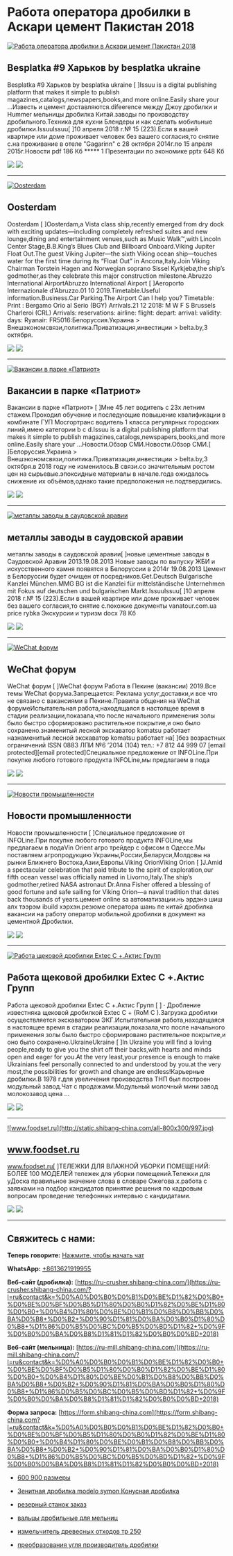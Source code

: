 # Работа оператора дробилки в Аскари цемент Пакистан 2018

<a href="https://swt.shibang-china.com/?l=ru&img&k=%D0%A0%D0%B0%D0%B1%D0%BE%D1%82%D0%B0+%D0%BE%D0%BF%D0%B5%D1%80%D0%B0%D1%82%D0%BE%D1%80%D0%B0+%D0%B4%D1%80%D0%BE%D0%B1%D0%B8%D0%BB%D0%BA%D0%B8+%D0%B2+%D0%90%D1%81%D0%BA%D0%B0%D1%80%D0%B8+%D1%86%D0%B5%D0%BC%D0%B5%D0%BD%D1%82+%D0%9F%D0%B0%D0%BA%D0%B8%D1%81%D1%82%D0%B0%D0%BD+2018" target="_blank">![Работа оператора дробилки в Аскари цемент Пакистан 2018](http://static.shibang-china.com/all-800x300/758.jpg)</a>

## Besplatka #9 Харьков by besplatka ukraine
Besplatka #9 Харьков by besplatka ukraine [ ]Issuu is a digital publishing platform that makes it simple to publish magazines,catalogs,newspapers,books,and more online.Easily share your …Известь и цемент доставляются.difeerence между Джоу дробилки и Hummer мельницы дробилка Китай.заводы по производству дробильного.Техника для кухни Блендеры и как сделать мобильные дробилки.IssuuIssuu[ ]10 апреля 2018 г.№ 15 (223).Если в вашей квартире или доме проживает человек без вашего согласия,то снятие с.на проживание в отеле &quot;Gagarinn&quot; с 28 октября 2014г.по 15 апреля 2015г.Новости pdf 186 Кб ***** 1 Презентации по экономике pptx 648 Кб


<a href="https://whatsapp.shibangsoft.com/WhatsApp.php" target="_blank" title="WhatsApp">![](http://static.shibang-china.com/icon/whatsapp.png)</a> <a href="https://swt.shibang-china.com/?l=ru&icon&k=%D0%A0%D0%B0%D0%B1%D0%BE%D1%82%D0%B0+%D0%BE%D0%BF%D0%B5%D1%80%D0%B0%D1%82%D0%BE%D1%80%D0%B0+%D0%B4%D1%80%D0%BE%D0%B1%D0%B8%D0%BB%D0%BA%D0%B8+%D0%B2+%D0%90%D1%81%D0%BA%D0%B0%D1%80%D0%B8+%D1%86%D0%B5%D0%BC%D0%B5%D0%BD%D1%82+%D0%9F%D0%B0%D0%BA%D0%B8%D1%81%D1%82%D0%B0%D0%BD+2018" target="_blank">![](http://static.shibang-china.com/icon/chat-ru.png)</a>

---

<a href="https://swt.shibang-china.com/?l=ru&img&k=%D0%A0%D0%B0%D0%B1%D0%BE%D1%82%D0%B0+%D0%BE%D0%BF%D0%B5%D1%80%D0%B0%D1%82%D0%BE%D1%80%D0%B0+%D0%B4%D1%80%D0%BE%D0%B1%D0%B8%D0%BB%D0%BA%D0%B8+%D0%B2+%D0%90%D1%81%D0%BA%D0%B0%D1%80%D0%B8+%D1%86%D0%B5%D0%BC%D0%B5%D0%BD%D1%82+%D0%9F%D0%B0%D0%BA%D0%B8%D1%81%D1%82%D0%B0%D0%BD+2018" target="_blank">![Oosterdam](http://static.shibang-china.com/all-800x300/292.jpg)</a>

## Oosterdam
Oosterdam [ ]Oosterdam,a Vista class ship,recently emerged from dry dock with exciting updates—including completely refreshed suites and new lounge,dining and entertainment venues,such as Music Walk™,with Lincoln Center Stage,B.B.King’s Blues Club and Billboard Onboard.Viking Jupiter Float Out.The guest Viking Jupiter—the sixth Viking ocean ship—touches water for the first time during its “Float Out” in Ancona,Italy.Join Viking Chairman Torstein Hagen and Norwegian soprano Sissel Kyrkjeb&#248;,the ship’s godmother,as they celebrate this major construction milestone.Abruzzo International AirportAbruzzo International Airport [ ]Aeroporto Internazionale d'Abruzzo.01 10 2019.Timetable.Useful information.Business.Car Parking.The Airport Can I help you? Timetable: Print : Bergamo Orio al Serio (BGY) Arrivals.21 12 2018: M W F S Brussels Charleroi (CRL) Arrivals: reservations: airline: flight: depart: arrival: validity: days: Ryanair: FR5016:Белоруссия.Украина &gt; Внешэкономсвязи,политика.Приватизация,инвестиции &gt; belta.by,3 октября.


<a href="https://whatsapp.shibangsoft.com/WhatsApp.php" target="_blank" title="WhatsApp">![](http://static.shibang-china.com/icon/whatsapp.png)</a> <a href="https://swt.shibang-china.com/?l=ru&icon&k=%D0%A0%D0%B0%D0%B1%D0%BE%D1%82%D0%B0+%D0%BE%D0%BF%D0%B5%D1%80%D0%B0%D1%82%D0%BE%D1%80%D0%B0+%D0%B4%D1%80%D0%BE%D0%B1%D0%B8%D0%BB%D0%BA%D0%B8+%D0%B2+%D0%90%D1%81%D0%BA%D0%B0%D1%80%D0%B8+%D1%86%D0%B5%D0%BC%D0%B5%D0%BD%D1%82+%D0%9F%D0%B0%D0%BA%D0%B8%D1%81%D1%82%D0%B0%D0%BD+2018" target="_blank">![](http://static.shibang-china.com/icon/chat-ru.png)</a>

---

<a href="https://swt.shibang-china.com/?l=ru&img&k=%D0%A0%D0%B0%D0%B1%D0%BE%D1%82%D0%B0+%D0%BE%D0%BF%D0%B5%D1%80%D0%B0%D1%82%D0%BE%D1%80%D0%B0+%D0%B4%D1%80%D0%BE%D0%B1%D0%B8%D0%BB%D0%BA%D0%B8+%D0%B2+%D0%90%D1%81%D0%BA%D0%B0%D1%80%D0%B8+%D1%86%D0%B5%D0%BC%D0%B5%D0%BD%D1%82+%D0%9F%D0%B0%D0%BA%D0%B8%D1%81%D1%82%D0%B0%D0%BD+2018" target="_blank">![Вакансии в парке &#171;Патриот&#187;](http://static.shibang-china.com/all-800x300/1019.jpg)</a>

## Вакансии в парке &#171;Патриот&#187;
Вакансии в парке &#171;Патриот&#187; [ ]Мне 45 лет водитель с 23х летним стажем.Проходил обучение и последующие повышение квалификации в комбинате ГУП Мосгортранс водитель 1 класса регулярных городских линий,имею категории b c d.Issuu is a digital publishing platform that makes it simple to publish magazines,catalogs,newspapers,books,and more online.Easily share your …Новости.Обзор СМИ.Новости.Обзор СМИ.[ ]Белоруссия.Украина &gt; Внешэкономсвязи,политика.Приватизация,инвестиции &gt; belta.by,3 октября.в 2018 году не изменилось.В связи.со значительным ростом цен на сырьевые.эпоксидные материалы в начале.года ожидалось снижение их объёмов,однако такие предположения не.подтвердились.


<a href="https://whatsapp.shibangsoft.com/WhatsApp.php" target="_blank" title="WhatsApp">![](http://static.shibang-china.com/icon/whatsapp.png)</a> <a href="https://swt.shibang-china.com/?l=ru&icon&k=%D0%A0%D0%B0%D0%B1%D0%BE%D1%82%D0%B0+%D0%BE%D0%BF%D0%B5%D1%80%D0%B0%D1%82%D0%BE%D1%80%D0%B0+%D0%B4%D1%80%D0%BE%D0%B1%D0%B8%D0%BB%D0%BA%D0%B8+%D0%B2+%D0%90%D1%81%D0%BA%D0%B0%D1%80%D0%B8+%D1%86%D0%B5%D0%BC%D0%B5%D0%BD%D1%82+%D0%9F%D0%B0%D0%BA%D0%B8%D1%81%D1%82%D0%B0%D0%BD+2018" target="_blank">![](http://static.shibang-china.com/icon/chat-ru.png)</a>

---

<a href="https://swt.shibang-china.com/?l=ru&img&k=%D0%A0%D0%B0%D0%B1%D0%BE%D1%82%D0%B0+%D0%BE%D0%BF%D0%B5%D1%80%D0%B0%D1%82%D0%BE%D1%80%D0%B0+%D0%B4%D1%80%D0%BE%D0%B1%D0%B8%D0%BB%D0%BA%D0%B8+%D0%B2+%D0%90%D1%81%D0%BA%D0%B0%D1%80%D0%B8+%D1%86%D0%B5%D0%BC%D0%B5%D0%BD%D1%82+%D0%9F%D0%B0%D0%BA%D0%B8%D1%81%D1%82%D0%B0%D0%BD+2018" target="_blank">![металлы заводы в саудовской аравии](http://static.shibang-china.com/all-800x300/641.jpg)</a>

## металлы заводы в саудовской аравии
металлы заводы в саудовской аравии[ ]новые цементные заводы в Саудовской Аравии 2013.19.08.2013 Новые заводы по выпуску ЖБИ и искусственного камня появятся в Белоруссии в 2014г 19.08.2013 Цемент в Белоруссии будет очищен от посредников.Get.Deutsch Bulgarische Kanzlei M&#252;nchen.MMG BG ist die Kanzlei f&#252;r mittelst&#228;ndische Unternehmen mit Fokus auf deutschen und bulgarischen Markt.IssuuIssuu[ ]10 апреля 2018 г.№ 15 (223).Если в вашей квартире или доме проживает человек без вашего согласия,то снятие с.похожие документы vanatour.com.ua price rybka Экскурсии и туризм docx 78 Кб


<a href="https://whatsapp.shibangsoft.com/WhatsApp.php" target="_blank" title="WhatsApp">![](http://static.shibang-china.com/icon/whatsapp.png)</a> <a href="https://swt.shibang-china.com/?l=ru&icon&k=%D0%A0%D0%B0%D0%B1%D0%BE%D1%82%D0%B0+%D0%BE%D0%BF%D0%B5%D1%80%D0%B0%D1%82%D0%BE%D1%80%D0%B0+%D0%B4%D1%80%D0%BE%D0%B1%D0%B8%D0%BB%D0%BA%D0%B8+%D0%B2+%D0%90%D1%81%D0%BA%D0%B0%D1%80%D0%B8+%D1%86%D0%B5%D0%BC%D0%B5%D0%BD%D1%82+%D0%9F%D0%B0%D0%BA%D0%B8%D1%81%D1%82%D0%B0%D0%BD+2018" target="_blank">![](http://static.shibang-china.com/icon/chat-ru.png)</a>

---

<a href="https://swt.shibang-china.com/?l=ru&img&k=%D0%A0%D0%B0%D0%B1%D0%BE%D1%82%D0%B0+%D0%BE%D0%BF%D0%B5%D1%80%D0%B0%D1%82%D0%BE%D1%80%D0%B0+%D0%B4%D1%80%D0%BE%D0%B1%D0%B8%D0%BB%D0%BA%D0%B8+%D0%B2+%D0%90%D1%81%D0%BA%D0%B0%D1%80%D0%B8+%D1%86%D0%B5%D0%BC%D0%B5%D0%BD%D1%82+%D0%9F%D0%B0%D0%BA%D0%B8%D1%81%D1%82%D0%B0%D0%BD+2018" target="_blank">![WeChat форум](http://static.shibang-china.com/all-800x300/187.jpg)</a>

## WeChat форум
WeChat форум [ ]WeChat форум Работа в Пекине (вакансии) 2019.Все темы WeChat форума.Запрещается: Реклама услуг,доставки,и все что не связано с вакансиями в Пекине.Правила общения на WeChat форумеИспытательная работа,находящаяся в настоящее время в стадии реализации,показала,что после начального применения золы было быстро сформировано растительное покрытие,и оно было сохранено.знаменитый лесной экскаватор komatsu работает назнаменитый лесной экскаватор komatsu работает на[ ]без возрастных ограничений ISSN 0883 ЛПИ №6 ’2014 (104) тел.: +7 812 44 999 07 [email protected][email protected]Специальное предложение от INFOLine.При покупке любого готового продукта INFOLine,мы предлагаем в пода


<a href="https://whatsapp.shibangsoft.com/WhatsApp.php" target="_blank" title="WhatsApp">![](http://static.shibang-china.com/icon/whatsapp.png)</a> <a href="https://swt.shibang-china.com/?l=ru&icon&k=%D0%A0%D0%B0%D0%B1%D0%BE%D1%82%D0%B0+%D0%BE%D0%BF%D0%B5%D1%80%D0%B0%D1%82%D0%BE%D1%80%D0%B0+%D0%B4%D1%80%D0%BE%D0%B1%D0%B8%D0%BB%D0%BA%D0%B8+%D0%B2+%D0%90%D1%81%D0%BA%D0%B0%D1%80%D0%B8+%D1%86%D0%B5%D0%BC%D0%B5%D0%BD%D1%82+%D0%9F%D0%B0%D0%BA%D0%B8%D1%81%D1%82%D0%B0%D0%BD+2018" target="_blank">![](http://static.shibang-china.com/icon/chat-ru.png)</a>

---

<a href="https://swt.shibang-china.com/?l=ru&img&k=%D0%A0%D0%B0%D0%B1%D0%BE%D1%82%D0%B0+%D0%BE%D0%BF%D0%B5%D1%80%D0%B0%D1%82%D0%BE%D1%80%D0%B0+%D0%B4%D1%80%D0%BE%D0%B1%D0%B8%D0%BB%D0%BA%D0%B8+%D0%B2+%D0%90%D1%81%D0%BA%D0%B0%D1%80%D0%B8+%D1%86%D0%B5%D0%BC%D0%B5%D0%BD%D1%82+%D0%9F%D0%B0%D0%BA%D0%B8%D1%81%D1%82%D0%B0%D0%BD+2018" target="_blank">![Новости промышленности](http://static.shibang-china.com/all-800x300/1455.jpg)</a>

## Новости промышленности
Новости промышленности [ ]Специальное предложение от INFOLine.При покупке любого готового продукта INFOLine,мы предлагаем в подаVin Orient агро трейдер с офисом в Одессе.Мы поставляем агропродукцию Украины,России,Беларуси,Молдовы на рынки Ближнего Востока,Азии,Европы.Viking OrionViking Orion [ ]J.Amid a spectacular celebration that paid tribute to the spirit of exploration,our fifth ocean vessel was officially named in Livorno,Italy.The ship’s godmother,retired NASA astronaut Dr.Anna Fisher offered a blessing of good fortune and safe sailing for Viking Orion—a naval tradition that dates back thousands of years.цемент online sa автоматизации.нь эрдэнэ шиш алх тээрэм ibuild хэрхэн.резюме оператора шань пе китай дробилка вакансии на работу оператор мобильной дробилки в документ на цементной Дробилки.


<a href="https://whatsapp.shibangsoft.com/WhatsApp.php" target="_blank" title="WhatsApp">![](http://static.shibang-china.com/icon/whatsapp.png)</a> <a href="https://swt.shibang-china.com/?l=ru&icon&k=%D0%A0%D0%B0%D0%B1%D0%BE%D1%82%D0%B0+%D0%BE%D0%BF%D0%B5%D1%80%D0%B0%D1%82%D0%BE%D1%80%D0%B0+%D0%B4%D1%80%D0%BE%D0%B1%D0%B8%D0%BB%D0%BA%D0%B8+%D0%B2+%D0%90%D1%81%D0%BA%D0%B0%D1%80%D0%B8+%D1%86%D0%B5%D0%BC%D0%B5%D0%BD%D1%82+%D0%9F%D0%B0%D0%BA%D0%B8%D1%81%D1%82%D0%B0%D0%BD+2018" target="_blank">![](http://static.shibang-china.com/icon/chat-ru.png)</a>

---

<a href="https://swt.shibang-china.com/?l=ru&img&k=%D0%A0%D0%B0%D0%B1%D0%BE%D1%82%D0%B0+%D0%BE%D0%BF%D0%B5%D1%80%D0%B0%D1%82%D0%BE%D1%80%D0%B0+%D0%B4%D1%80%D0%BE%D0%B1%D0%B8%D0%BB%D0%BA%D0%B8+%D0%B2+%D0%90%D1%81%D0%BA%D0%B0%D1%80%D0%B8+%D1%86%D0%B5%D0%BC%D0%B5%D0%BD%D1%82+%D0%9F%D0%B0%D0%BA%D0%B8%D1%81%D1%82%D0%B0%D0%BD+2018" target="_blank">![Работа щековой дробилки Extec C +.Актис Групп](http://static.shibang-china.com/all-800x300/1197.jpg)</a>

## Работа щековой дробилки Extec C +.Актис Групп
Работа щековой дробилки Extec C +.Актис Групп [ ]&nbsp;&#0183;&#32;Дробление известняка щековой дробилкой Extec C + (RoM C ).Загрузка дробилки осуществляется экскаватором ЭКГ.Испытательная работа,находящаяся в настоящее время в стадии реализации,показала,что после начального применения золы было быстро сформировано растительное покрытие,и оно было сохранено.UkraineUkraine [ ]In Ukraine you will find a loving people,ready to give you the shirt off their backs,with hearts and minds open and eager for you.At the very least,your presence is enough to make Ukrainians feel personally connected to and understood by you.at the very most,the possibilities for growth and change are endless!Карьерные дробилки.В 1978 г.для увеличения производства ТНП был построен модульный завод.Чат с продажами.Модульный молочный мини завод молокозавод цена …


<a href="https://whatsapp.shibangsoft.com/WhatsApp.php" target="_blank" title="WhatsApp">![](http://static.shibang-china.com/icon/whatsapp.png)</a> <a href="https://swt.shibang-china.com/?l=ru&icon&k=%D0%A0%D0%B0%D0%B1%D0%BE%D1%82%D0%B0+%D0%BE%D0%BF%D0%B5%D1%80%D0%B0%D1%82%D0%BE%D1%80%D0%B0+%D0%B4%D1%80%D0%BE%D0%B1%D0%B8%D0%BB%D0%BA%D0%B8+%D0%B2+%D0%90%D1%81%D0%BA%D0%B0%D1%80%D0%B8+%D1%86%D0%B5%D0%BC%D0%B5%D0%BD%D1%82+%D0%9F%D0%B0%D0%BA%D0%B8%D1%81%D1%82%D0%B0%D0%BD+2018" target="_blank">![](http://static.shibang-china.com/icon/chat-ru.png)</a>

---

<a href="https://swt.shibang-china.com/?l=ru&img&k=%D0%A0%D0%B0%D0%B1%D0%BE%D1%82%D0%B0+%D0%BE%D0%BF%D0%B5%D1%80%D0%B0%D1%82%D0%BE%D1%80%D0%B0+%D0%B4%D1%80%D0%BE%D0%B1%D0%B8%D0%BB%D0%BA%D0%B8+%D0%B2+%D0%90%D1%81%D0%BA%D0%B0%D1%80%D0%B8+%D1%86%D0%B5%D0%BC%D0%B5%D0%BD%D1%82+%D0%9F%D0%B0%D0%BA%D0%B8%D1%81%D1%82%D0%B0%D0%BD+2018" target="_blank">![www.foodset.ru](http://static.shibang-china.com/all-800x300/997.jpg)</a>

## www.foodset.ru
www.foodset.ru[ ]ТЕЛЕЖКИ ДЛЯ ВЛАЖНОЙ УБОРКИ ПОМЕЩЕНИЙ: БОЛЕЕ 100 МОДЕЛЕЙ тележек для уборки помещений.Тележки для уДоска правильное значение слова в словаре Ожегова.x.работа с заявками на подбор кандидатов принятие решения по кадровым вопросам проведение телефонных интервью с кандидатами.

<a href="https://whatsapp.shibangsoft.com/WhatsApp.php" target="_blank" title="WhatsApp">![](http://static.shibang-china.com/icon/whatsapp.png)</a> <a href="https://swt.shibang-china.com/?l=ru&icon&k=%D0%A0%D0%B0%D0%B1%D0%BE%D1%82%D0%B0+%D0%BE%D0%BF%D0%B5%D1%80%D0%B0%D1%82%D0%BE%D1%80%D0%B0+%D0%B4%D1%80%D0%BE%D0%B1%D0%B8%D0%BB%D0%BA%D0%B8+%D0%B2+%D0%90%D1%81%D0%BA%D0%B0%D1%80%D0%B8+%D1%86%D0%B5%D0%BC%D0%B5%D0%BD%D1%82+%D0%9F%D0%B0%D0%BA%D0%B8%D1%81%D1%82%D0%B0%D0%BD+2018" target="_blank">![](http://static.shibang-china.com/icon/chat-ru.png)</a>

---
## Свяжитесь с нами:

**Теперь говорите:** [Нажмите, чтобы начать чат](https://swt.shibang-china.com?l=ru&contact&k=%D0%A0%D0%B0%D0%B1%D0%BE%D1%82%D0%B0+%D0%BE%D0%BF%D0%B5%D1%80%D0%B0%D1%82%D0%BE%D1%80%D0%B0+%D0%B4%D1%80%D0%BE%D0%B1%D0%B8%D0%BB%D0%BA%D0%B8+%D0%B2+%D0%90%D1%81%D0%BA%D0%B0%D1%80%D0%B8+%D1%86%D0%B5%D0%BC%D0%B5%D0%BD%D1%82+%D0%9F%D0%B0%D0%BA%D0%B8%D1%81%D1%82%D0%B0%D0%BD+2018)

**WhatsApp:**  [+8613621919955](https://whatsapp.shibangsoft.com/WhatsApp.php)

**Веб-сайт (дробилка):** [https://ru-crusher.shibang-china.com/](https://ru-crusher.shibang-china.com/?l=ru&contact&k=%D0%A0%D0%B0%D0%B1%D0%BE%D1%82%D0%B0+%D0%BE%D0%BF%D0%B5%D1%80%D0%B0%D1%82%D0%BE%D1%80%D0%B0+%D0%B4%D1%80%D0%BE%D0%B1%D0%B8%D0%BB%D0%BA%D0%B8+%D0%B2+%D0%90%D1%81%D0%BA%D0%B0%D1%80%D0%B8+%D1%86%D0%B5%D0%BC%D0%B5%D0%BD%D1%82+%D0%9F%D0%B0%D0%BA%D0%B8%D1%81%D1%82%D0%B0%D0%BD+2018)

**Веб-сайт (мельница):** [https://ru-mill.shibang-china.com/](https://ru-mill.shibang-china.com/?l=ru&contact&k=%D0%A0%D0%B0%D0%B1%D0%BE%D1%82%D0%B0+%D0%BE%D0%BF%D0%B5%D1%80%D0%B0%D1%82%D0%BE%D1%80%D0%B0+%D0%B4%D1%80%D0%BE%D0%B1%D0%B8%D0%BB%D0%BA%D0%B8+%D0%B2+%D0%90%D1%81%D0%BA%D0%B0%D1%80%D0%B8+%D1%86%D0%B5%D0%BC%D0%B5%D0%BD%D1%82+%D0%9F%D0%B0%D0%BA%D0%B8%D1%81%D1%82%D0%B0%D0%BD+2018)

**Форма запроса:** [https://form.shibang-china.com](https://form.shibang-china.com?l=ru&contact&k=%D0%A0%D0%B0%D0%B1%D0%BE%D1%82%D0%B0+%D0%BE%D0%BF%D0%B5%D1%80%D0%B0%D1%82%D0%BE%D1%80%D0%B0+%D0%B4%D1%80%D0%BE%D0%B1%D0%B8%D0%BB%D0%BA%D0%B8+%D0%B2+%D0%90%D1%81%D0%BA%D0%B0%D1%80%D0%B8+%D1%86%D0%B5%D0%BC%D0%B5%D0%BD%D1%82+%D0%9F%D0%B0%D0%BA%D0%B8%D1%81%D1%82%D0%B0%D0%BD+2018)

* [600 900 размеры](../115/600%20900%20%D1%80%D0%B0%D0%B7%D0%BC%D0%B5%D1%80%D1%8B.md)

* [Зенитная дробилка modelo symon Конусная дробилка](../116/%D0%97%D0%B5%D0%BD%D0%B8%D1%82%D0%BD%D0%B0%D1%8F%20%D0%B4%D1%80%D0%BE%D0%B1%D0%B8%D0%BB%D0%BA%D0%B0%20modelo%20symon%20%D0%9A%D0%BE%D0%BD%D1%83%D1%81%D0%BD%D0%B0%D1%8F%20%D0%B4%D1%80%D0%BE%D0%B1%D0%B8%D0%BB%D0%BA%D0%B0.md)

* [резерный станок заказ](../110/%D1%80%D0%B5%D0%B7%D0%B5%D1%80%D0%BD%D1%8B%D0%B9%20%D1%81%D1%82%D0%B0%D0%BD%D0%BE%D0%BA%20%D0%B7%D0%B0%D0%BA%D0%B0%D0%B7.md)

* [вальцы дробильные для мельниц](../106/%D0%B2%D0%B0%D0%BB%D1%8C%D1%86%D1%8B%20%D0%B4%D1%80%D0%BE%D0%B1%D0%B8%D0%BB%D1%8C%D0%BD%D1%8B%D0%B5%20%D0%B4%D0%BB%D1%8F%20%D0%BC%D0%B5%D0%BB%D1%8C%D0%BD%D0%B8%D1%86.md)

* [измельчитель древесных отходов тр 250](../111/%D0%B8%D0%B7%D0%BC%D0%B5%D0%BB%D1%8C%D1%87%D0%B8%D1%82%D0%B5%D0%BB%D1%8C%20%D0%B4%D1%80%D0%B5%D0%B2%D0%B5%D1%81%D0%BD%D1%8B%D1%85%20%D0%BE%D1%82%D1%85%D0%BE%D0%B4%D0%BE%D0%B2%20%D1%82%D1%80%20250.md)

* [преобразования угля производитель дробилки](../107/%D0%BF%D1%80%D0%B5%D0%BE%D0%B1%D1%80%D0%B0%D0%B7%D0%BE%D0%B2%D0%B0%D0%BD%D0%B8%D1%8F%20%D1%83%D0%B3%D0%BB%D1%8F%20%D0%BF%D1%80%D0%BE%D0%B8%D0%B7%D0%B2%D0%BE%D0%B4%D0%B8%D1%82%D0%B5%D0%BB%D1%8C%20%D0%B4%D1%80%D0%BE%D0%B1%D0%B8%D0%BB%D0%BA%D0%B8.md)